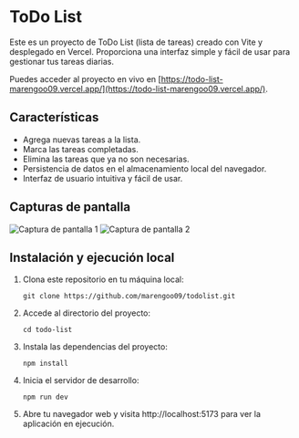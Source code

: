 # ToDo List

Este es un proyecto de ToDo List (lista de tareas) creado con Vite y desplegado en Vercel. Proporciona una interfaz simple y fácil de usar para gestionar tus tareas diarias.

Puedes acceder al proyecto en vivo en [https://todo-list-marengoo09.vercel.app/](https://todo-list-marengoo09.vercel.app/).

## Características

- Agrega nuevas tareas a la lista.
- Marca las tareas completadas.
- Elimina las tareas que ya no son necesarias.
- Persistencia de datos en el almacenamiento local del navegador.
- Interfaz de usuario intuitiva y fácil de usar.

## Capturas de pantalla

![Captura de pantalla 1](screenshot1.png)
![Captura de pantalla 2](screenshot2.png)

## Instalación y ejecución local

1. Clona este repositorio en tu máquina local:

   ```shell
   git clone https://github.com/marengoo09/todolist.git
   ```

2. Accede al directorio del proyecto:
    ```shell
    cd todo-list
    ```

3. Instala las dependencias del proyecto:

    ```shell
    npm install
    ```

4. Inicia el servidor de desarrollo:

    ```shell
    npm run dev
    ```

5. Abre tu navegador web y visita http://localhost:5173 para ver la aplicación en ejecución.